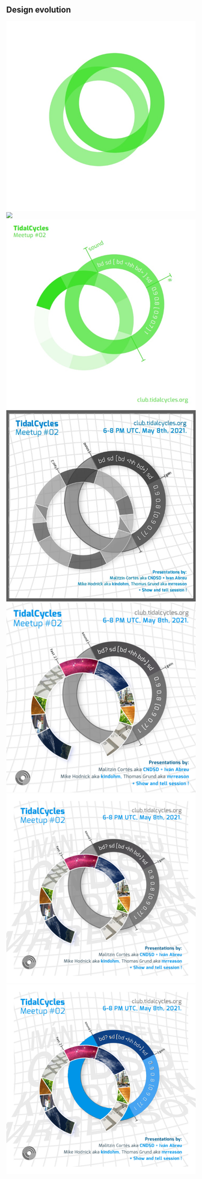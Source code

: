 ## Design evolution

![](https://github.com/geikha/TidalCycles-Meetup-2-Designs/blob/main/first-ideas/01-t1mpuk-first-concept.jpg?raw=true)
![](https://github.com/geikha/TidalCycles-Meetup-2-Designs/blob/main/first-ideas/02-geikha-sketch.jpeg?raw=true)
![](https://github.com/geikha/TidalCycles-Meetup-2-Designs/blob/main/first-ideas/03-t1mpuk-response.jpg?raw=true)
![](https://github.com/geikha/TidalCycles-Meetup-2-Designs/blob/main/first-ideas/04-geikha-mesh.jpg?raw=true)
![](https://github.com/geikha/TidalCycles-Meetup-2-Designs/blob/main/first-ideas/05-geikha-tyler-photo-idea.png?raw=true)
![](https://github.com/geikha/TidalCycles-Meetup-2-Designs/blob/main/first-ideas/06-geikha-cleary-background-text-idea.png?raw=true)
![](https://github.com/geikha/TidalCycles-Meetup-2-Designs/blob/main/first-ideas/07-t1mpuk-color-idea.png?raw=true)
